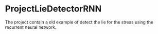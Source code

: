 # ProjectLieDetectorRNN
The project contain a old example of detect the lie for the stress using the recurrent neural network.

